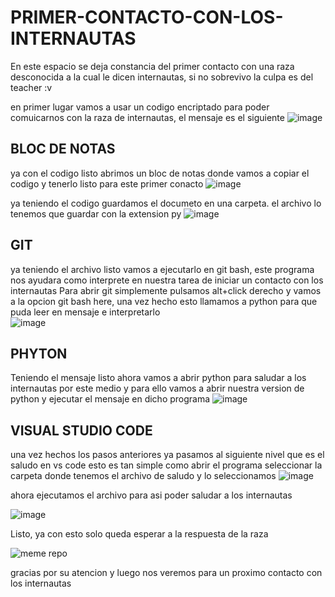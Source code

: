 # PRIMER-CONTACTO-CON-LOS-INTERNAUTAS
En este espacio se deja constancia del primer contacto con una raza desconocida a la cual le dicen internautas, si no sobrevivo la culpa es del teacher :v
   
   en primer lugar vamos a usar un codigo encriptado para poder comuicarnos con la raza de internautas, el mensaje es el siguiente
![image](https://github.com/JuanBarreraz/primer-contacto-con-los-internautas/assets/141855949/0f8be8c8-b5ce-4e87-86f7-981923df98f9)

   ## BLOC DE NOTAS 
   ya con el codigo listo abrimos un bloc de notas donde vamos a copiar el codigo y tenerlo listo para este primer conacto
   ![image](https://github.com/JuanBarreraz/primer-contacto-con-los-internautas/assets/141855949/c2ce0a50-4938-4ac1-8dcb-131b709e8ff4)


   ya teniendo el codigo guardamos el documeto en una carpeta. el archivo lo tenemos que guardar con la extension py
   ![image](https://github.com/JuanBarreraz/primer-contacto-con-los-internautas/assets/141855949/1beae40f-33e3-4fcb-bcc9-c05bf6c0b25e)

 ## GIT
  
   ya teniendo el archivo listo vamos a ejecutarlo en git bash, este programa nos ayudara como interprete en nuestra tarea de iniciar un contacto con los internautas 
    Para abrir git simplemente pulsamos alt+click derecho y vamos a la opcion git bash here, una vez hecho esto llamamos a python para que puda leer en mensaje e interpretarlo                  
    ![image](https://github.com/JuanBarreraz/primer-contacto-con-los-internautas/assets/141855949/6fe1b7b4-a94b-4425-8c7f-6a7f4f3bacee)

 ## PHYTON

 Teniendo el mensaje listo ahora vamos a abrir python para saludar a los internautas por este medio y para ello vamos a abrir nuestra version de python y ejecutar el mensaje en dicho programa
 ![image](https://github.com/JuanBarreraz/primer-contacto-con-los-internautas/assets/141855949/045967d0-9ac3-4576-8ea5-b29f101c1196)

 ## VISUAL STUDIO CODE

 una vez hechos los pasos anteriores ya pasamos al siguiente nivel que es el saludo en vs code
 esto es tan simple como abrir el programa seleccionar la carpeta donde tenemos el archivo de saludo y lo seleccionamos 
 ![image](https://github.com/JuanBarreraz/primer-contacto-con-los-internautas/assets/141855949/198a3220-3e51-4729-8b22-7d538fe9f105)

ahora ejecutamos el archivo para asi poder saludar a los internautas

![image](https://github.com/JuanBarreraz/primer-contacto-con-los-internautas/assets/141855949/11109e02-1950-4dff-98db-d9646a5388fa)

Listo, ya con esto solo queda esperar a la respuesta de la raza

![meme repo](https://github.com/JuanBarreraz/primer-contacto-con-los-internautas/assets/141855949/dbf0aaea-2b29-4eca-bde6-32c8ea139d17)

gracias por su atencion y luego nos veremos para un proximo contacto con los internautas
